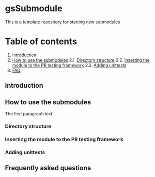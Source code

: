 # gsSubmodule
This is a template repository for starting new submodules


# Table of contents
1. [Introduction](#introduction)
2. [How to use the submodules](#paragraph1)
    2.1. [Directory structure](#subparagraph1)
    2.2. [Inserting the module to the PR testing framework](#subparagraph2)
    2.3. [Adding unittests](#subparagraph3)
3. [FAQ](#faq)

## Introduction <a name="introduction"></a>

## How to use the submodules <a name="paragraph1"></a>
The first paragraph text

### Directory structure <a name="subparagraph1"></a>

### Inserting the module to the PR testing framework <a name="subparagraph2"></a>

### Adding unittests <a name="subparagraph3"></a>

## Frequently asked questions <a name="faq"></a>
